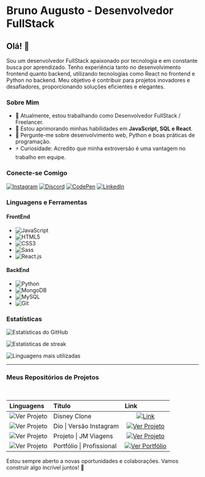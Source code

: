 # Bruno Augusto - Desenvolvedor FullStack

## Olá! 👋

Sou um desenvolvedor FullStack apaixonado por tecnologia e em constante busca por aprendizado. Tenho experiência tanto no desenvolvimento frontend quanto backend, utilizando tecnologias como React no frontend e Python no backend. Meu objetivo é contribuir para projetos inovadores e desafiadores, proporcionando soluções eficientes e elegantes.

### Sobre Mim

- 🔭 Atualmente, estou trabalhando como Desenvolvedor FullStack / Freelancer.
- 🌱 Estou aprimorando minhas habilidades em **JavaScript, SQL e React**.
- 💬 Pergunte-me sobre desenvolvimento web, Python e boas práticas de programação.
- ⚡ Curiosidade: Acredito que minha extroversão é uma vantagem no trabalho em equipe.

### Conecte-se Comigo

[![Instagram](https://img.shields.io/badge/Instagram-brunoabd-blue)](https://instagram.com/brunoabd)
[![Discord](https://img.shields.io/badge/Discord-bruno.augusto-7289DA)](https://discord.gg/bruno.augusto)
[![CodePen](https://img.shields.io/badge/CodePen-devbdallagnol-lightgrey)](https://codepen.io/devbdallagnol)
[![LinkedIn](https://img.shields.io/badge/LinkedIn-bruno--a--b--dall--agnol-blue)](https://linkedin.com/in/bruno-a-b-dall-agnol/)

### Linguagens e Ferramentas

#### FrontEnd

- ![JavaScript](https://img.shields.io/badge/JavaScript-F7DF1E?logo=javascript&logoColor=white&style=for-the-badge)
- ![HTML5](https://img.shields.io/badge/HTML5-E34F26?logo=html5&logoColor=white&style=for-the-badge)
- ![CSS3](https://img.shields.io/badge/CSS3-1572B6?logo=css3&logoColor=white&style=for-the-badge)
- ![Sass](https://img.shields.io/badge/Sass-CC6699?logo=sass&logoColor=white&style=for-the-badge)
- ![React.js](https://img.shields.io/badge/React-61DAFB?logo=react&logoColor=white&style=for-the-badge)

#### BackEnd

- ![Python](https://img.shields.io/badge/Python-3776AB?logo=python&logoColor=white&style=for-the-badge)
- ![MongoDB](https://img.shields.io/badge/MongoDB-4479A1?logo=mongodb&logoColor=white&style=for-the-badge)
- ![MySQL](https://img.shields.io/badge/MySQL-4479A1?logo=mysql&logoColor=white&style=for-the-badge)
- ![Git](https://img.shields.io/badge/Git-F05032?logo=git&logoColor=white&style=for-the-badge)

### Estatísticas

![Estatísticas do GitHub](https://github-readme-stats.vercel.app/api?username=devbdallagnol&show_icons=true&locale=pt-br&theme=codeSTACKr)

![Estatísticas de streak](https://github-readme-streak-stats.herokuapp.com/?user=devbdallagnol&theme=codeSTACKr)

![Linguagens mais utilizadas](https://github-readme-stats.vercel.app/api/top-langs?username=devbdallagnol&show_icons=true&locale=pt-br&layout=compact&theme=codeSTACKr)

<hr>

### Meus Repositórios de Projetos

<table>
  <thead>
    <tr align="left">
      <th>Linguagens</th>
      <th>Título</th>
      <th>Link</th>
    </tr>
  </thead>
  <tbody align="left">
    <tr>
      <td>
        <img align="center" alt="Ver Projeto" src="https://img.shields.io/badge/HTML-CSS3%20|%20Javascript-111?style=for-the-badge">
      </td>
      <td>Disney Clone
      </td>
      <td align="center">
        <a href="https://github.com/devbdallagnol/disney-clone">
           <img align="center" alt="Link" src="https://img.shields.io/badge/Ver%20Projeto-444?style=for-the-badge">
        </a>
      </td>
    </tr>
    <tr>
      <td>
        <img align="center" alt="Ver Projeto" src="https://img.shields.io/badge/HTML-CSS3%20|%20Javascript-111?style=for-the-badge">
      </td>
      <td>Dio | Versão Instagram</td>
      <td align="center">
        <a href="https://github.com/devbdallagnol/dio_myversioninstagram">
           <img align="center" alt="Ver Projeto" src="https://img.shields.io/badge/Ver%20Projeto-30A3DC?style=for-the-badge">
        </a>
      </td>
    </tr>
    <tr>
      <td>
        <img align="center" alt="Ver Projeto" src="https://img.shields.io/badge/HTML-CSS3%20|%20Javascript-111?style=for-the-badge">
      </td>
      <td>Projeto | JM Viagens</td>
      <td align="center">
        <a href="https://github.com/devbdallagnol/projeto-jmviagens_html_css">
           <img align="center" alt="Ver Projeto" src="https://img.shields.io/badge/Ver%20Projeto-444?style=for-the-badge">
        </a>
      </td>  
    </tr>
    <tr>
      <td>
        <img align="center" alt="Ver Projeto" src="https://img.shields.io/badge/HTML-CSS3%20|%20Javascript-111?style=for-the-badge">
      </td>
      <td>Portfólio | Profissional</td>
      <td align="center">
        <a href="https://devbdallagnol.github.io/">
           <img align="center" alt="Ver Portfólio" src="https://img.shields.io/badge/|%20Portfólio-30A3DC?style=for-the-badge">
        </a>
      </td>  
    </tr>
  </tbody>
  <br>
  <tfoot></tfoot>
</table>

Estou sempre aberto a novas oportunidades e colaborações. Vamos construir algo incrível juntos! 🚀
